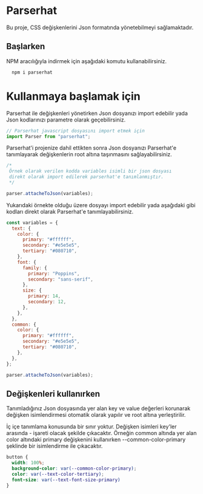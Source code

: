 # Parserhat

Bu proje, CSS değişkenlerini Json formatında yönetebilmeyi sağlamaktadır.

## Başlarken

NPM aracılığıyla indirmek için aşağıdaki komutu kullanabilirsiniz.

```
  npm i parserhat
```

# Kullanmaya başlamak için

Parserhat ile değişkenleri yönetirken Json dosyanızı import edebilir yada Json kodlarınızı parametre olarak geçebilirsiniz.

```javascript
// Parserhat javascript dosyasını import etmek için
import Parser from "parserhat";
```

Parserhat'i projenize dahil ettikten sonra Json dosyanızı Parserhat'e tanımlayarak değişkenlerin root altına taşınmasını sağlayabilirsiniz.

```javascript
/* 
 Örnek olarak verilen kodda variables isimli bir json dosyası
 direkt olarak import edilerek parserhat'e tanımlanmıştır.
 */

parser.attacheToJson(variables);
```

Yukarıdaki örnekte olduğu üzere dosyayı import edebilir yada aşağıdaki gibi kodları direkt olarak Parserhat'e tanımlayabilirsiniz.

```javascript
const variables = {
  text: {
    color: {
      primary: "#ffffff",
      secondary: "#e5e5e5",
      tertiary: "#080710",
    },
    font: {
      family: {
        primary: "Poppins",
        secondary: "sans-serif",
      },
      size: {
        primary: 14,
        secondary: 12,
      },
    },
  },
  common: {
    color: {
      primary: "#ffffff",
      secondary: "#e5e5e5",
      tertiary: "#080710",
    },
  },
};

parser.attacheToJson(variables);
```

## Değişkenleri kullanırken

Tanımladığınız Json dosyasında yer alan key ve value değerleri korunarak değişken isimlendirmesi otomatik olarak yapılır ve root altına yerleştirilir.

İç içe tanımlama konusunda bir sınır yoktur. Değişken isimleri key'ler arasında - işareti olacak şekilde çıkacaktır. Örneğin common altında yer alan color altındaki primary değişkenini kullanırken --common-color-primary şeklinde bir isimlendirme ile çıkacaktır.

```CSS
button {
  width: 100%;
  background-color: var(--common-color-primary);
  color: var(--text-color-tertiary);
  font-size: var(--text-font-size-primary)
}
```
